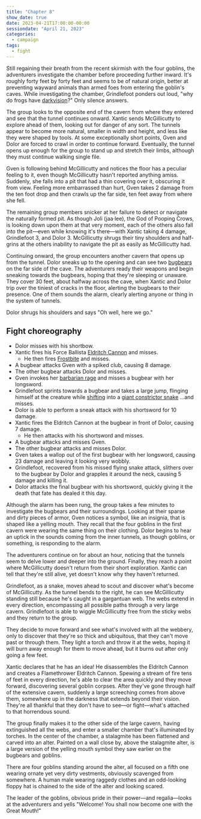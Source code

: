 ```yaml
---
title: "Chapter 8"
show_date: true
date: 2023-04-21T17:00:00-00:00
sessiondate: "April 21, 2023"
categories:
  - campaign
tags:
  - fight
---
```


Still regaining their breath from the recent skirmish with the four goblins, the adventurers
investigate the chamber before proceeding further inward. It's roughly forty feet by forty feet
and seems to be of natural origin, better at preventing wayward animals than armed foes from
entering the goblin's caves. While investigating the chamber, Grindlefoot ponders out loud,
"why do frogs have [darkvision](https://roleplayersrespite.com/darkvision-5e)?" Only silence
answers.

The group looks to the opposite end of the cavern from where they entered and see that the tunnel
continues onward. Xantic sends McGillicutty to explore ahead of them, looking out for danger
of any sort. The tunnels appear to become more natural, smaller in width and height, and less
like they were shaped by tools. At some exceptionally short points, Gven and Dolor are forced to
crawl in order to continue forward. Eventually, the tunnel opens up enough for the group to
stand up and stretch their limbs, although they must continue walking single file.

Gven is following behind McGillicutty and notices the floor has a peculiar feeling to it, even
though McGillicutty hasn't reported anything amiss. Suddenly, she falls into a pit that had a
thin covering over it, obscuring it from view. Feeling more embarrassed than hurt, Gven takes
2 damage from the ten foot drop and then crawls up the far side, ten feet away from where she
fell.

The remaining group members snicker at her failure to detect or navigate the naturally formed
pit. As though Joli (jaa·lee), the God of Pooping Crows, is looking down upon them at that
very moment, each of the others also fall into the pit—even while knowing it's there—with
Xantic taking 4 damage, Grindlefoot 3, and Dolor 3. McGillicutty shrugs their tiny shoulders
and half-grins at the others inability to navigate the pit as easily as McGillicutty had.

Continuing onward, the group encounters another cavern that opens up from the tunnel. Dolor
sneaks up to the opening and can see two [bugbears](https://www.dndbeyond.com/monsters/16817-bugbear)
on the far side of the cave. The adventurers ready their weapons and begin sneaking towards
the bugbears, hoping that they're sleeping or unaware. They cover 30 feet, about halfway across
the cave, when Xantic and Dolor trip over the tiniest of cracks in the floor, alerting
the bugbears to their presence. One of them sounds the alarm, clearly alerting anyone or thing
in the system of tunnels.

Dolor shrugs his shoulders and says "Oh well, here we go."

## Fight choreography

*   Dolor misses with his shortbow.
*   Xantic fires his Force Ballista [Eldritch Cannon](http://dnd5e.wikidot.com/artificer:artillerist#toc2)
    and misses.
    *   He then fires [Frostbite](https://www.dndbeyond.com/spells/frostbite) and misses.
*   A bugbear attacks Gven with a spiked club, causing 8 damage.
*   The other bugbear attacks Dolor and misses.
*   Gven invokes her [barbarian rage](https://www.thegamer.com/dungeons-dragons-dnd-barbarian-rage-explained-guide/)
    and misses a bugbear with her longsword.
*   Grindlefoot sprints towards a bugbear and takes a large jump, flinging himself at
    the creature while [shifting](https://www.dndbeyond.com/posts/635-druid-101-wild-shape-guide)
    into a [giant constrictor snake](https://www.dndbeyond.com/monsters/16878-giant-constrictor-snake)
    ...and misses.
*   Dolor is able to perform a sneak attack with his shortsword for 10 damage.
*   Xantic fires the Eldritch Cannon at the bugbear in front of Dolor, causing 7 damage.
    *   He then attacks with his shortsword and misses.
*   A bugbear attacks and misses Gven.
*   The other bugbear attacks and misses Dolor.
*   Gven takes a wallop out of the first bugbear with her longsword, causing 23 damage and
    leaving it looking very wobbly.
*   Grindlefoot, recovered from his missed flying snake attack, slithers over to the
    bugbear by Dolor and grapples it around the neck, causing 5 damage and killing it.
*   Dolor attacks the final bugbear with his shortsword, quickly giving it the death
    that fate has dealed it this day.

Although the alarm has been rung, the group takes a few minutes to investigate the bugbears
and their surroundings. Looking at their sparse and dirty pieces of armor, Gven notices
a symbol, like an insignia, that is shaped like a yelling mouth. They recall that the four
goblins in the first cavern were wearing the same thing on their clothing. Dolor begins
to hear an uptick in the sounds coming from the inner tunnels, as though goblins, or something,
is responding to the alarm.

The adventurers continue on for about an hour, noticing that the tunnels seem to delve
lower and deeper into the ground. Finally, they reach a point where McGillicutty doesn't
return from their short exploration. Xantic can tell that they're still alive, yet
doesn't know why they haven't returned.

Grindlefoot, as a snake, moves ahead to scout and discover what's become of McGillicutty.
As the tunnel bends to the right, he can see McGillicutty standing still because he's
caught in a gargantuan web. The webs extend in every direction, encompassing all possible
paths through a very large cavern. Grindlefoot is able to wiggle McGillicutty free from
the sticky webs and they return to the group.

They decide to move forward and see what's involved with all the webbery, only to
discover that they're so thick and ubiquitous, that they can't move past or through them.
They light a torch and throw it at the webs, hoping it will burn away enough for them
to move ahead, but it burns out after only going a few feet.

Xantic declares that he has an idea! He disassembles the Eldritch Cannon and creates
a Flamethrower Eldritch Cannon. Spewing a stream of fire tens of feet in every direction,
he's able to clear the area quickly and they move forward, discovering several goblin corpses.
After they've gone through half of the extensive cavern, suddenly a large screeching
comes from above them, somewhere up in the darkness that extends beyond their vision.
They're all thankful that they don't have to see—or fight—what's attached to that
horrendous sound.

The group finally makes it to the other side of the large cavern, having extinguished
all the webs, and enter a smaller chamber that's illuminated by torches. In the center
of the chamber, a stalagmite has been flattened and carved into an alter. Painted on
a wall close by, above the stalagmite alter, is a large version of the yelling mouth
symbol they saw earlier on the bugbears and goblins.

There are four goblins standing around the alter, all focused on a fifth one wearing
ornate yet very dirty vestments, obviously scavenged from somewhere. A human male
wearing raggedy clothes and an odd-looking floppy hat is chained to the side of the
alter and looking scared.

The leader of the goblins, obvious pride in their power—and regalia—looks at the
adventurers and yells "Welcome! You shall now become one with the Great Mouth!"
